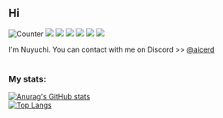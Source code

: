 ## Hi
![Counter](https://komarev.com/ghpvc/?username=Taiyo-T&style=flat&abbreviated=true)
<img src="https://img.shields.io/badge/PHP-ccc.svg?logo=php&style=flat">
<img src="https://img.shields.io/badge/Javascript-276DC3.svg?logo=javascript&style=flat">
<img src="https://img.shields.io/badge/-Python-F9DC3E.svg?logo=python&style=flat">
<img src="https://img.shields.io/badge/-CSS3-1572B6.svg?logo=css3&style=flat">
<img src="https://img.shields.io/badge/-HTML5-333.svg?logo=html5&style=flat">
<img src="https://img.shields.io/badge/-React-555.svg?logo=react&style=flat">

I'm Nuyuchi. You can contact with me on Discord >> [@aicerd](https://discord.gg/2Pg3sfP8)
<br><br>
### My stats:<br>
[![Anurag's GitHub stats](https://github-readme-stats.vercel.app/api?username=Taiyo-T)](https://github.com/anuraghazra/github-readme-stats)
<br>
[![Top Langs](https://github-readme-stats.vercel.app/api/top-langs/?username=Taiyo-T)](https://github.com/anuraghazra/github-readme-stats)



<!--
**Taiyo-T/Taiyo-T** is a ✨ _special_ ✨ repository because its `README.md` (this file) appears on your GitHub profile.

Here are some ideas to get you started:

- 🔭 I’m currently working on ...
- 🌱 I’m currently learning ...
- 👯 I’m looking to collaborate on ...
- 🤔 I’m looking for help with ...
- 💬 Ask me about ...
- 📫 How to reach me: ...
- 😄 Pronouns: ...
- ⚡ Fun fact: ...
-->
